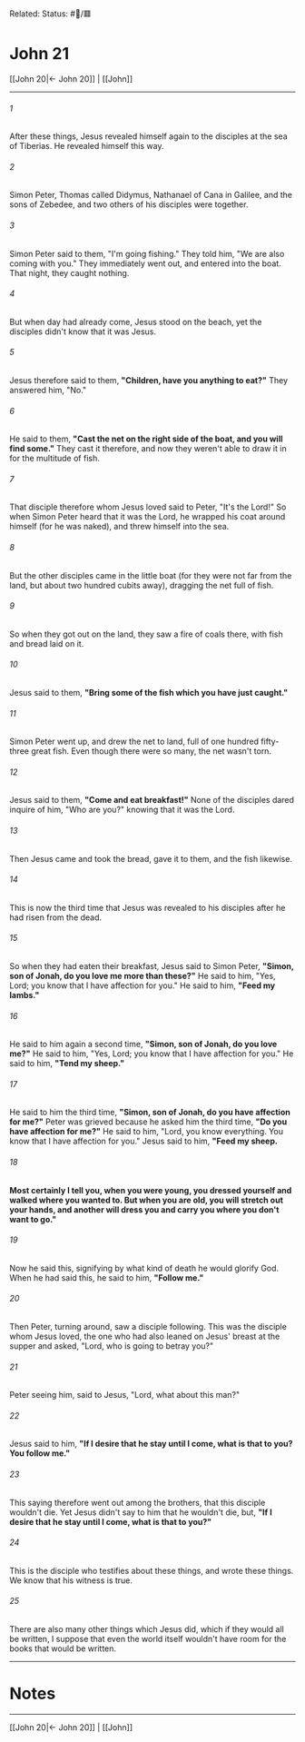 Related:
Status: #📖/🟥
# John 21

[[John 20|← John 20]] | [[John]]
***



###### 1 
After these things, Jesus revealed himself again to the disciples at the sea of Tiberias. He revealed himself this way. 

###### 2 
Simon Peter, Thomas called Didymus, Nathanael of Cana in Galilee, and the sons of Zebedee, and two others of his disciples were together. 

###### 3 
Simon Peter said to them, "I'm going fishing." They told him, "We are also coming with you." They immediately went out, and entered into the boat. That night, they caught nothing. 

###### 4 
But when day had already come, Jesus stood on the beach, yet the disciples didn't know that it was Jesus. 

###### 5 
Jesus therefore said to them, **"Children, have you anything to eat?"** They answered him, "No." 

###### 6 
He said to them, **"Cast the net on the right side of the boat, and you will find some."** They cast it therefore, and now they weren't able to draw it in for the multitude of fish. 

###### 7 
That disciple therefore whom Jesus loved said to Peter, "It's the Lord!" So when Simon Peter heard that it was the Lord, he wrapped his coat around himself (for he was naked), and threw himself into the sea. 

###### 8 
But the other disciples came in the little boat (for they were not far from the land, but about two hundred cubits away), dragging the net full of fish. 

###### 9 
So when they got out on the land, they saw a fire of coals there, with fish and bread laid on it. 

###### 10 
Jesus said to them, **"Bring some of the fish which you have just caught."** 

###### 11 
Simon Peter went up, and drew the net to land, full of one hundred fifty-three great fish. Even though there were so many, the net wasn't torn. 

###### 12 
Jesus said to them, **"Come and eat breakfast!"** None of the disciples dared inquire of him, "Who are you?" knowing that it was the Lord. 

###### 13 
Then Jesus came and took the bread, gave it to them, and the fish likewise. 

###### 14 
This is now the third time that Jesus was revealed to his disciples after he had risen from the dead. 

###### 15 
So when they had eaten their breakfast, Jesus said to Simon Peter, **"Simon, son of Jonah, do you love me more than these?"** He said to him, "Yes, Lord; you know that I have affection for you." He said to him, **"Feed my lambs."** 

###### 16 
He said to him again a second time, **"Simon, son of Jonah, do you love me?"** He said to him, "Yes, Lord; you know that I have affection for you." He said to him, **"Tend my sheep."** 

###### 17 
He said to him the third time, **"Simon, son of Jonah, do you have affection for me?"** Peter was grieved because he asked him the third time, **"Do you have affection for me?"** He said to him, "Lord, you know everything. You know that I have affection for you." Jesus said to him, **"Feed my sheep.** 

###### 18 
**Most certainly I tell you, when you were young, you dressed yourself and walked where you wanted to. But when you are old, you will stretch out your hands, and another will dress you and carry you where you don't want to go."** 

###### 19 
Now he said this, signifying by what kind of death he would glorify God. When he had said this, he said to him, **"Follow me."** 

###### 20 
Then Peter, turning around, saw a disciple following. This was the disciple whom Jesus loved, the one who had also leaned on Jesus' breast at the supper and asked, "Lord, who is going to betray you?" 

###### 21 
Peter seeing him, said to Jesus, "Lord, what about this man?" 

###### 22 
Jesus said to him, **"If I desire that he stay until I come, what is that to you? You follow me."** 

###### 23 
This saying therefore went out among the brothers, that this disciple wouldn't die. Yet Jesus didn't say to him that he wouldn't die, but, **"If I desire that he stay until I come, what is that to you?"** 

###### 24 
This is the disciple who testifies about these things, and wrote these things. We know that his witness is true. 

###### 25 
There are also many other things which Jesus did, which if they would all be written, I suppose that even the world itself wouldn't have room for the books that would be written.

---
# Notes


***
[[John 20|← John 20]] | [[John]]
